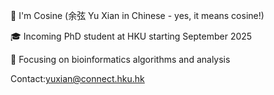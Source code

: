 👋 I'm Cosine (余弦 Yu Xian in Chinese - yes, it means cosine!)

🎓 Incoming PhD student at HKU starting September 2025

🧬 Focusing on bioinformatics algorithms and analysis

Contact:yuxian@connect.hku.hk
